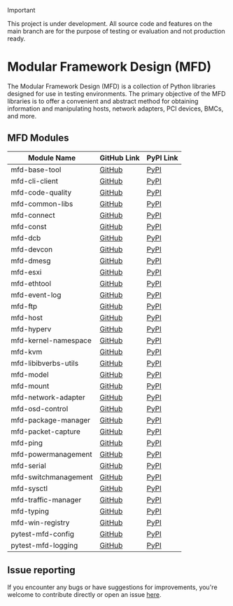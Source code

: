 > [!IMPORTANT] 
> This project is under development. All source code and features on the main branch are for the purpose of testing or evaluation and not production ready.

# Modular Framework Design (MFD)

The Modular Framework Design (MFD) is a collection of Python libraries designed for use in testing environments. The primary objective of the MFD libraries is to offer a convenient and abstract method for obtaining information and manipulating hosts, network adapters, PCI devices, BMCs, and more.

## MFD Modules

| Module Name               | GitHub Link                                              | PyPI Link                                      |
|---------------------------|----------------------------------------------------------|------------------------------------------------|
| mfd-base-tool             | [GitHub](https://github.com/intel/mfd-tool)        | [PyPI](https://pypi.org/project/mfd-base-tool) |
| mfd-cli-client            | [GitHub](https://github.com/intel/mfd-cli-client)       | [PyPI](https://pypi.org/project/mfd-cli-client)|
| mfd-code-quality          | [GitHub](https://github.com/intel/mfd-code-quality)     | [PyPI](https://pypi.org/project/mfd-code-quality)|
| mfd-common-libs           | [GitHub](https://github.com/intel/mfd-common-libs)      | [PyPI](https://pypi.org/project/mfd-common-libs)|
| mfd-connect               | [GitHub](https://github.com/intel/mfd-connect)          | [PyPI](https://pypi.org/project/mfd-connect)   |
| mfd-const                 | [GitHub](https://github.com/intel/mfd-const)            | [PyPI](https://pypi.org/project/mfd-const)     |
| mfd-dcb                   | [GitHub](https://github.com/intel/mfd-dcb)              | [PyPI](https://pypi.org/project/mfd-dcb)       |
| mfd-devcon                | [GitHub](https://github.com/intel/mfd-devcon)           | [PyPI](https://pypi.org/project/mfd-devcon)    |
| mfd-dmesg                 | [GitHub](https://github.com/intel/mfd-dmesg)            | [PyPI](https://pypi.org/project/mfd-dmesg)     |
| mfd-esxi                  | [GitHub](https://github.com/intel/mfd-esxi)             | [PyPI](https://pypi.org/project/mfd-esxi)      |
| mfd-ethtool               | [GitHub](https://github.com/intel/mfd-ethtool)          | [PyPI](https://pypi.org/project/mfd-ethtool)   |
| mfd-event-log             | [GitHub](https://github.com/intel/mfd-event-log)        | [PyPI](https://pypi.org/project/mfd-event-log) |
| mfd-ftp                   | [GitHub](https://github.com/intel/mfd-ftp)              | [PyPI](https://pypi.org/project/mfd-ftp)       |
| mfd-host                  | [GitHub](https://github.com/intel/mfd-host)             | [PyPI](https://pypi.org/project/mfd-host)      |
| mfd-hyperv                | [GitHub](https://github.com/intel/mfd-hyperv)           | [PyPI](https://pypi.org/project/mfd-hyperv)    |
| mfd-kernel-namespace      | [GitHub](https://github.com/intel/mfd-kernel-namespace) | [PyPI](https://pypi.org/project/mfd-kernel-namespace)|
| mfd-kvm                   | [GitHub](https://github.com/intel/mfd-kvm)              | [PyPI](https://pypi.org/project/mfd-kvm)       |
| mfd-libibverbs-utils      | [GitHub](https://github.com/intel/mfd-libibverbs-utils) | [PyPI](https://pypi.org/project/mfd-libibverbs-utils)|
| mfd-model                 | [GitHub](https://github.com/intel/mfd-model)            | [PyPI](https://pypi.org/project/mfd-model)     |
| mfd-mount                 | [GitHub](https://github.com/intel/mfd-mount)            | [PyPI](https://pypi.org/project/mfd-mount)     |
| mfd-network-adapter       | [GitHub](https://github.com/intel/mfd-network-adapter)  | [PyPI](https://pypi.org/project/mfd-network-adapter)|
| mfd-osd-control           | [GitHub](https://github.com/intel/mfd-osd-control)      | [PyPI](https://pypi.org/project/mfd-osd-control)|
| mfd-package-manager       | [GitHub](https://github.com/intel/mfd-package-manager)  | [PyPI](https://pypi.org/project/mfd-package-manager)|
| mfd-packet-capture        | [GitHub](https://github.com/intel/mfd-packet-capture)   | [PyPI](https://pypi.org/project/mfd-packet-capture)|
| mfd-ping                  | [GitHub](https://github.com/intel/mfd-ping)             | [PyPI](https://pypi.org/project/mfd-ping)      |
| mfd-powermanagement       | [GitHub](https://github.com/intel/mfd-powermanagement)  | [PyPI](https://pypi.org/project/mfd-powermanagement)|
| mfd-serial                | [GitHub](https://github.com/intel/mfd-serial)           | [PyPI](https://pypi.org/project/mfd-serial)    |
| mfd-switchmanagement      | [GitHub](https://github.com/intel/mfd-switchmanagement) | [PyPI](https://pypi.org/project/mfd-switchmanagement)|
| mfd-sysctl                | [GitHub](https://github.com/intel/mfd-sysctl)           | [PyPI](https://pypi.org/project/mfd-sysctl)    |
| mfd-traffic-manager       | [GitHub](https://github.com/intel/mfd-traffic-manager)  | [PyPI](https://pypi.org/project/mfd-traffic-manager)|
| mfd-typing                | [GitHub](https://github.com/intel/mfd-typing)           | [PyPI](https://pypi.org/project/mfd-typing)    |
| mfd-win-registry          | [GitHub](https://github.com/intel/mfd-win-registry)     | [PyPI](https://pypi.org/project/mfd-win-registry)|
| pytest-mfd-config         | [GitHub](https://github.com/intel/pytest-mfd-config)    | [PyPI](https://pypi.org/project/pytest-mfd-config)|
| pytest-mfd-logging        | [GitHub](https://github.com/intel/pytest-mfd-logging)   | [PyPI](https://pypi.org/project/pytest-mfd-logging)|

## Issue reporting

If you encounter any bugs or have suggestions for improvements, you're welcome to contribute directly or open an issue [here](https://github.com/intel/mfd/issues).
